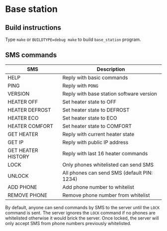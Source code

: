 # Base station

## Build instructions

Type `make` or `BUILDTYPE=debug make` to build `base_station` program.

## SMS commands

| SMS                   | Description                                 |
| --------------------- | ------------------------------------------- |
| HELP                  | Reply with basic commands                   |
| PING                  | Reply with `PONG`                           |
| VERSION               | Reply with base station software version    |
| HEATER OFF            | Set heater state to OFF                     |
| HEATER DEFROST        | Set heater state to DEFROST                 |
| HEATER ECO            | Set heater state to ECO                     |
| HEATER COMFORT        | Set heater state to COMFORT                 |
| GET HEATER            | Reply with current heater state             |
| GET IP                | Reply with public IP address                |
| GET HEATER HISTORY    | Reply with last 16 heater commands          |
| LOCK                  | Only phones whitelisted can send SMS        |
| UNLOCK <pin>          | All phones can send SMS (default PIN: 1234) |
| ADD PHONE <number>    | Add phone number to whitelist               |
| REMOVE PHONE <number> | Remove phone number from whitelist          |

By default, anyone can send commands by SMS to the server until the `LOCK` command is sent.
The server ignores the `LOCK` command if no phones are whitelisted otherwise it would brick the server. Once locked, the server will only accept SMS from phone numbers previously whitelisted.
